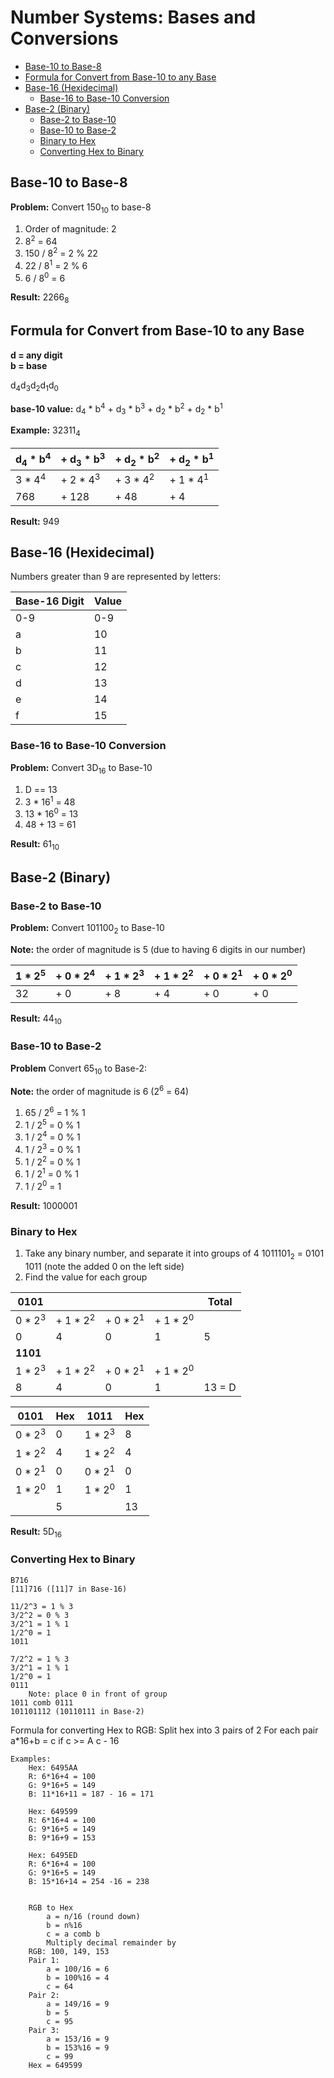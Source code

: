 # Number Systems: Bases and Conversions

<!-- MarkdownTOC -->

* [Base-10 to Base-8](#base-10-to-base-8)
* [Formula for Convert from Base-10 to any Base](#formula-for-convert-from-base-10-to-any-base)
* [Base-16 \(Hexidecimal\)](#base-16-hexidecimal)
    * [Base-16 to Base-10 Conversion](#base-16-to-base-10-conversion)
* [Base-2 \(Binary\)](#base-2-binary)
    * [Base-2 to Base-10](#base-2-to-base-10)
    * [Base-10 to Base-2](#base-10-to-base-2)
    * [Binary to Hex](#binary-to-hex)
    * [Converting Hex to Binary](#converting-hex-to-binary)

<!-- /MarkdownTOC -->

<a id="base-10-to-base-8"></a>
## Base-10 to Base-8

**Problem:** Convert 150<sub>10</sub> to base-8

1. Order of magnitude: 2
2. 8<sup>2</sup> = 64
3. 150 / 8<sup>2</sup> = 2 % 22
4. 22 / 8<sup>1</sup> = 2 % 6
5. 6 / 8<sup>0</sup> = 6

**Result:** 2266<sub>8</sub>

<a id="formula-for-convert-from-base-10-to-any-base"></a>
## Formula for Convert from Base-10 to any Base
**d = any digit**<br>
**b = base**

d<sub>4</sub>d<sub>3</sub>d<sub>2</sub>d<sub>1</sub>d<sub>0</sub>

**base-10 value:** 
d<sub>4</sub> \* b<sup>4</sup> + d<sub>3</sub> \* b<sup>3</sup> + d<sub>2</sub> \* b<sup>2</sup> + d<sub>2</sub> \* b<sup>1</sup>

**Example:**
32311<sub>4</sub> <br>

| d<sub>4</sub> \* b<sup>4</sup> | + d<sub>3</sub> \* b<sup>3</sup> | + d<sub>2</sub> \* b<sup>2</sup> | + d<sub>2</sub> \* b<sup>1</sup> |
| ------------------------------ | -------------------------------- | -------------------------------- | -------------------------------- |
| 3 \* 4<sup>4</sup> | + 2 \* 4<sup>3</sup> | + 3 \* 4<sup>2</sup> | + 1 \* 4<sup>1</sup> | + 1 \* 4<sup>0</sup> <br> |
| 768                | + 128                | + 48                 | + 4                  | + 1     <br> |

**Result:** 949


<a id="base-16-hexidecimal"></a>
## Base-16 (Hexidecimal)

Numbers greater than 9 are represented by letters:

| Base-16 Digit | Value |
| ------------- | ----- |
| 0-9           | 0-9   |
| a             | 10    | 
| b             | 11    | 
| c             | 12    | 
| d             | 13    | 
| e             | 14    | 
| f             | 15    | 

<a id="base-16-to-base-10-conversion"></a>
### Base-16 to Base-10 Conversion

**Problem:** Convert 3D<sub>16</sub> to Base-10

1. D == 13
2. 3 \* 16<sup>1</sup> = 48
3. 13 \* 16<sup>0</sup> = 13
4. 48 + 13 = 61

**Result:** 61<sub>10</sub>


<a id="base-2-binary"></a>
## Base-2 (Binary)

<a id="base-2-to-base-10"></a>
### Base-2 to Base-10    

**Problem:** Convert 101100<sub>2</sub> to Base-10

**Note:** the order of magnitude is 5 (due to having 6 digits in our number)

| 1 \* 2<sup>5</sup> | + 0 \* 2<sup>4</sup> | + 1 \* 2<sup>3</sup> | + 1 \* 2<sup>2</sup> | + 0 \* 2<sup>1</sup> | + 0 \* 2<sup>0</sup> |
| ------------------ | -------------------- | -------------------- | -------------------- | -------------------- | -------------------- |
| 32                 | + 0                  | + 8                  | + 4                  | +  0                 | +  0                 |

**Result:** 44<sub>10</sub>

<a id="base-10-to-base-2"></a>
### Base-10 to Base-2

**Problem** Convert 65<sub>10</sub> to Base-2:

**Note:** the order of magnitude is 6 (2<sup>6</sup> = 64)

1. 65 / 2<sup>6</sup> = 1 % 1
2. 1 / 2<sup>5</sup> = 0 % 1
3. 1 / 2<sup>4</sup> = 0 % 1
4. 1 / 2<sup>3</sup> = 0 % 1
5. 1 / 2<sup>2</sup> = 0 % 1
6. 1 / 2<sup>1</sup> = 0 % 1
7. 1 / 2<sup>0</sup> = 1

**Result:** 1000001

<a id="binary-to-hex"></a>
### Binary to Hex

1. Take any binary number, and separate it into groups of 4
    1011101<sub>2</sub> = 0101 1011
    (note the added 0 on the left side)
2. Find the value for each group

| 0101               |                      |                      |                      | Total  |
| ------------------ | -------------------- | -------------------- | -------------------- | ------ |  
| 0 \* 2<sup>3</sup> | + 1 \* 2<sup>2</sup> | + 0 \* 2<sup>1</sup> | + 1 \* 2<sup>0</sup> |        |  
| 0                  | 4                    | 0                    | 1                    | 5      |  
| **1101**           |                      |                      |                      |        |
| 1 \* 2<sup>3</sup> | + 1 \* 2<sup>2</sup> | + 0 \* 2<sup>1</sup> | + 1 \* 2<sup>0</sup> |        |  
| 8                  | 4                    | 0                    | 1                    | 13 = D |


| 0101               | Hex | 1011               | Hex |
| ------------------ | --- | ------------------ | --- | 
| 0 \* 2<sup>3</sup> | 0   | 1 \* 2<sup>3</sup> | 8   |
| 1 \* 2<sup>2</sup> | 4   | 1 \* 2<sup>2</sup> | 4   |
| 0 \* 2<sup>1</sup> | 0   | 0 \* 2<sup>1</sup> | 0   |
| 1 \* 2<sup>0</sup> | 1   | 1 \* 2<sup>0</sup> | 1   |
|                    | 5   |                    | 13  |

**Result:** 5D<sub>16</sub>

<a id="converting-hex-to-binary"></a>
### Converting Hex to Binary
    B716
    [11]716 ([11]7 in Base-16) 

    11/2^3 = 1 % 3
    3/2^2 = 0 % 3
    3/2^1 = 1 % 1
    1/2^0 = 1
    1011

    7/2^2 = 1 % 3
    3/2^1 = 1 % 1
    1/2^0 = 1
    0111
        Note: place 0 in front of group
    1011 comb 0111
    101101112 (10110111 in Base-2)



Formula for converting Hex to RGB:
    Split hex into 3 pairs of 2
    For each pair
        a*16+b = c
        if c >= A
            c - 16

    Examples:
        Hex: 6495AA
        R: 6*16+4 = 100
        G: 9*16+5 = 149
        B: 11*16+11 = 187 - 16 = 171

        Hex: 649599
        R: 6*16+4 = 100
        G: 9*16+5 = 149
        B: 9*16+9 = 153

        Hex: 6495ED
        R: 6*16+4 = 100
        G: 9*16+5 = 149
        B: 15*16+14 = 254 -16 = 238


        RGB to Hex
            a = n/16 (round down)
            b = n%16
            c = a comb b 
            Multiply decimal remainder by 
        RGB: 100, 149, 153
        Pair 1: 
            a = 100/16 = 6 
            b = 100%16 = 4
            c = 64
        Pair 2:  
            a = 149/16 = 9
            b = 5
            c = 95
        Pair 3: 
            a = 153/16 = 9
            b = 153%16 = 9
            c = 99
        Hex = 649599